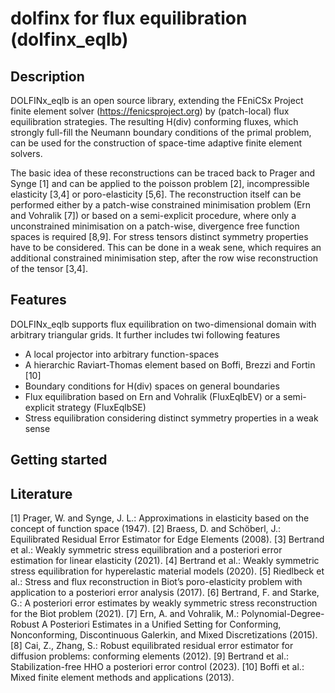 # dolfinx for flux equilibration (dolfinx_eqlb)
## Description
DOLFINx_eqlb is an open source library, extending the FEniCSx Project finite element solver (https://fenicsproject.org) by (patch-local) flux equilibration strategies. The resulting H(div) conforming fluxes, which strongly full-fill the Neumann boundary conditions of the primal problem, can be used for the construction of space-time adaptive finite element solvers. 

The basic idea of these reconstructions can be traced back to Prager and Synge [1] and can be applied to the poisson problem [2], incompressible elasticity [3,4] or poro-elasticity [5,6]. The reconstruction itself can be performed either by a patch-wise constrained minimisation problem (Ern and Vohralik [7]) or based on a semi-explicit procedure, where only a unconstrained minimisation on a patch-wise, divergence free function spaces is required [8,9]. For stress tensors distinct symmetry properties have to be considered. This can be done in a weak sene, which requires an additional constrained minimisation step, after the row wise reconstruction of the tensor [3,4].

## Features
DOLFINx_eqlb supports flux equilibration on two-dimensional domain with arbitrary triangular grids. It further includes twi following features
- A local projector into arbitrary function-spaces
- A hierarchic Raviart-Thomas element based on Boffi, Brezzi and Fortin [10]
- Boundary conditions for H(div) spaces on general boundaries
- Flux equilibration based on Ern and Vohralik (FluxEqlbEV) or a semi-explicit strategy (FluxEqlbSE)
- Stress equilibration considering distinct symmetry properties in a weak sense

## Getting started

## Literature
[1] Prager, W. and Synge, J. L.: Approximations in elasticity based on the concept of function space (1947).
[2] Braess, D. and Schöberl, J.: Equilibrated Residual Error Estimator for Edge Elements (2008).
[3] Bertrand et al.: Weakly symmetric stress equilibration and a posteriori error estimation for linear elasticity (2021).
[4] Bertrand et al.: Weakly symmetric stress equilibration for hyperelastic material models (2020).
[5] Riedlbeck et al.: Stress and flux reconstruction in Biot’s poro-elasticity problem with application to a posteriori error analysis (2017).
[6] Bertrand, F. and Starke, G.: A posteriori error estimates by weakly symmetric stress reconstruction for the Biot problem (2021).
[7] Ern, A. and Vohralik, M.: Polynomial-Degree-Robust A Posteriori Estimates in a Unified Setting for Conforming, Nonconforming, Discontinuous Galerkin, and Mixed Discretizations (2015).
[8] Cai, Z., Zhang, S.: Robust equilibrated residual error estimator for diffusion problems:
conforming elements (2012).
[9] Bertrand et al.: Stabilization-free HHO a posteriori error control (2023).
[10] Boffi et al.: Mixed finite element methods and applications (2013).


